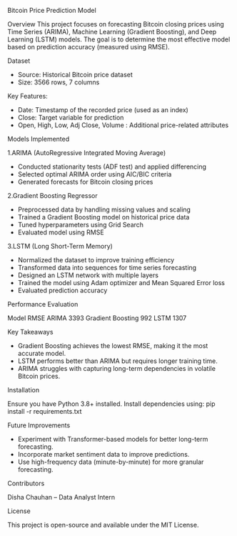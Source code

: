Bitcoin Price Prediction Model

Overview
This project focuses on forecasting Bitcoin closing prices using Time Series (ARIMA), Machine Learning (Gradient Boosting), and Deep Learning (LSTM) models. The goal is to determine the most effective model based on prediction accuracy (measured using RMSE).

Dataset
-  Source: Historical Bitcoin price dataset
-  Size: 3566 rows, 7 columns

Key Features:
  - Date: Timestamp of the recorded price (used as an index)
  - Close: Target variable for prediction
  - Open, High, Low, Adj Close, Volume : Additional price-related attributes

Models Implemented

1.ARIMA (AutoRegressive Integrated Moving Average)

- Conducted stationarity tests (ADF test) and applied differencing
- Selected optimal ARIMA order using AIC/BIC criteria
- Generated forecasts for Bitcoin closing prices

2.Gradient Boosting Regressor

- Preprocessed data by handling missing values and scaling
- Trained a Gradient Boosting model on historical price data
- Tuned hyperparameters using Grid Search
- Evaluated model using RMSE

3.LSTM (Long Short-Term Memory)

- Normalized the dataset to improve training efficiency
- Transformed data into sequences for time series forecasting
- Designed an LSTM network with multiple layers
- Trained the model using Adam optimizer and Mean Squared Error loss
- Evaluated prediction accuracy

Performance Evaluation

 Model 	RMSE
ARIMA	3393
Gradient Boosting	992
LSTM	1307



Key Takeaways

- Gradient Boosting achieves the lowest RMSE, making it the most accurate model.
- LSTM performs better than ARIMA but requires longer training time.
- ARIMA struggles with capturing long-term dependencies in volatile Bitcoin prices.

Installation

Ensure you have Python 3.8+ installed. Install dependencies using:
pip install -r requirements.txt

Future Improvements

- Experiment with Transformer-based models for better long-term forecasting.
- Incorporate market sentiment data to improve predictions.
- Use high-frequency data (minute-by-minute) for more granular forecasting.

Contributors

Disha Chauhan – Data Analyst Intern

License

This project is open-source and available under the MIT License.
